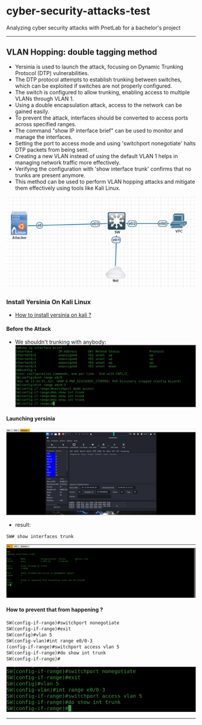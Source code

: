 # cyber-security-attacks-test
Analyzing cyber security attacks with PnetLab for a bachelor's project
___

## VLAN Hopping: double tagging method
- Yersinia is used to launch the attack, focusing on Dynamic Trunking Protocol (DTP) vulnerabilities.
- The DTP protocol attempts to establish trunking between switches, which can be exploited if switches are not properly configured.
- The switch is configured to allow trunking, enabling access to multiple VLANs through VLAN 1.
- Using a double encapsulation attack, access to the network can be gained easily.
- To prevent the attack, interfaces should be converted to access ports across specified ranges.
- The command "show IP interface brief" can be used to monitor and manage the interfaces.
- Setting the port to access mode and using 'switchport nonegotiate' halts DTP packets from being sent.
- Creating a new VLAN instead of using the default VLAN 1 helps in managing network traffic more effectively.
- Verifying the configuration with 'show interface trunk' confirms that no trunks are present anymore.
- This method can be used to perform VLAN hopping attacks and mitigate them effectively using tools like Kali Linux.

![alt text](../blob/vlan/photo_of_vlan_topology.png)

### Install Yersinia On Kali Linux

- [How to install yersinia on kali ?](https://www.youtube.com/watch?v=v6CGKLXeKlA)

#### Before the Attack
- We shouldn't trunking with anybody:
![alt text](../blob/vlan/photo_2024-11-23_17-09-58.jpg)

#### Launching yersinia 

![alt text](../blob/vlan/photo_2024-11-23_17-09-54.jpg)

- result:
```
SW# show interfaces trunk
```
![alt text](../blob/vlan/photo_2024-11-23_17-09-47.jpg)

#### How to prevent that from happening ?

```
SW(config-if-range)#switchport nonegotiate
SW(config-if-range)#exit
SW(config)#vlan 5
SW(config-vlan)#int range e0/0-3
(config-if-range)#switchport access vlan 5
SW(config-if-range)#do show int trunk
SW(config-if-range)#
```
![alt text](../blob/vlan/photo_2024-11-23_17-10-03.jpg)

___

